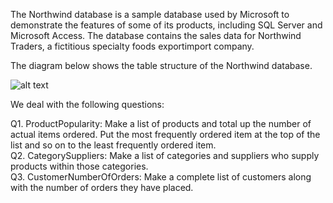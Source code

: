 The Northwind database is a sample database used by Microsoft to demonstrate the
features of some of its products, including SQL Server and Microsoft Access. The database
contains the sales data for Northwind Traders, a fictitious specialty foods exportimport
company. 

The diagram below shows the table structure of the Northwind database.

![alt text](https://raw.githubusercontent.com/jpwhite3/northwind-SQLite3/master/Northwind_ERD.png
)

We deal with the following questions:

Q1. ProductPopularity: Make a list of products and total up the number of actual
items ordered. Put the most frequently ordered item at the top of the list and so on
to the least frequently ordered item.\
Q2. CategorySuppliers: Make a list of categories and suppliers who supply products
within those categories.\
Q3. CustomerNumberOfOrders: Make a complete list of customers along with the
number of orders they have placed.


